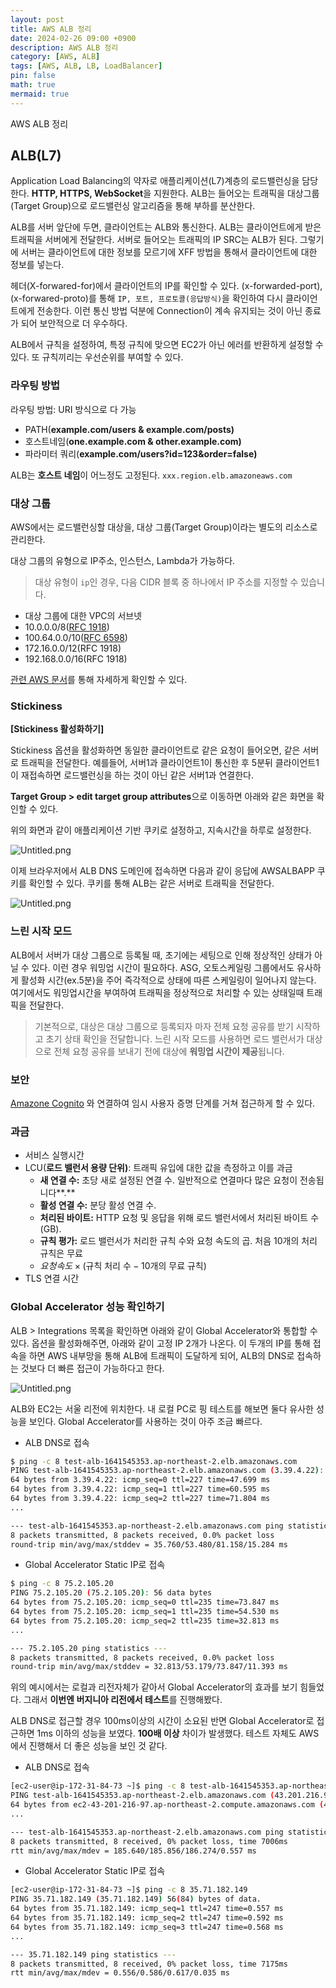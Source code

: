 ```yaml
---
layout: post
title: AWS ALB 정리
date: 2024-02-26 09:00 +0900
description: AWS ALB 정리
category: [AWS, ALB] 
tags: [AWS, ALB, LB, LoadBalancer] 
pin: false
math: true
mermaid: true
---
```



AWS ALB 정리
<!--more-->


## ALB(L7)


Application Load Balancing의 약자로 애플리케이션(L7)계층의 로드밸런싱을 담당한다. **HTTP, HTTPS, WebSocket**을 지원한다. ALB는 들어오는 트래픽을 대상그룹(Target Group)으로 로드밸런싱 알고리즘을 통해 부하를 분산한다.


ALB를 서버 앞단에 두면, 클라이언트는 ALB와 통신한다. ALB는 클라이언트에게 받은 트래픽을 서버에게 전달한다. 서버로 들어오는 트래픽의 IP SRC는 ALB가 된다. 그렇기에 서버는 클라이언트에 대한 정보를 모르기에 XFF 방법을 통해서 클라이언트에 대한 정보를 넣는다.


헤더(X-forwared-for)에서 클라이언트의 IP를 확인할 수 있다. (x-forwarded-port), (x-forwared-proto)를 통해 `IP, 포트, 프로토콜(응답방식)`을 확인하여 다시 클라이언트에게 전송한다. 이런 통신 방법 덕분에 Connection이 계속 유지되는 것이 아닌 종료가 되어 보안적으로 더 우수하다.


ALB에서 규칙을 설정하여, 특정 규칙에 맞으면 EC2가 아닌 에러를 반환하게 설정할 수 있다. 또 규칙끼리는 우선순위를 부여할 수 있다.


### 라우팅 방법


 라우팅 방법: URI 방식으로 다 가능

- PATH(**example.com/users & example.com/posts)**
- 호스트네임(**one.example.com & other.example.com)**
- 파라미터 쿼리(**example.com/users?id=123&order=false)**

ALB는 **호스트 네임**이 어느정도 고정된다. `xxx.region.elb.amazoneaws.com`


### 대상 그룹


AWS에서는 로드밸런싱할 대상을, 대상 그룹(Target Group)이라는 별도의 리소스로 관리한다. 


대상 그룹의 유형으로 IP주소, 인스턴스, Lambda가 가능하다. 


> 대상 유형이 `ip`인 경우, 다음 CIDR 블록 중 하나에서 IP 주소를 지정할 수 있습니다.

- 대상 그룹에 대한 VPC의 서브넷
- 10.0.0.0/8([RFC 1918](https://tools.ietf.org/html/rfc1918))
- 100.64.0.0/10([RFC 6598](https://tools.ietf.org/html/rfc6598))
- 172.16.0.0/12(RFC 1918)
- 192.168.0.0/16(RFC 1918)

[관련 AWS 문서](https://docs.aws.amazon.com/ko_kr/elasticloadbalancing/latest/application/load-balancer-target-groups.html)를 통해 자세하게 확인할 수 있다. 


### **Stickiness**


**[Stickiness 활성화하기]**


Stickiness 옵션을 활성화하면 동일한 클라이언트로 같은 요청이 들어오면, 같은 서버로 트래픽을 전달한다. 예를들어, 서버1과 클라이언트1이 통신한 후 5분뒤 클라이언트1이 재접속하면 로드밸런싱을 하는 것이 아닌 같은 서버1과 연결한다.


**Target Group > edit target group attributes**으로 이동하면 아래와 같은 화면을 확인할 수 있다.


위의 화면과 같이 애플리케이션 기반 쿠키로 설정하고, 지속시간을 하루로 설정한다.


![Untitled.png](/assets/img/post/ALB(L7)/1.png)


이제 브라우저에서 ALB DNS 도메인에 접속하면 다음과 같이 응답에 AWSALBAPP 쿠키를 확인할 수 있다. 쿠키를 통해 ALB는 같은 서버로 트래픽을 전달한다.


![Untitled.png](/assets/img/post/ALB(L7)/2.png)


### **느린 시작 모드**


ALB에서 서버가 대상 그룹으로 등록될 때, 초기에는 세팅으로 인해 정상적인 상태가 아닐 수 있다. 이런 경우 워밍업 시간이 필요하다. ASG, 오토스케일링 그룹에서도 유사하게 활성화 시간(ex.5분)을 주어 즉각적으로 상태에 따른 스케일링이 일어나지 않는다. 여기에서도 워밍업시간을 부여하여 트래픽을 정상적으로 처리할 수 있는 상태일때 트래픽을 전달한다.


> 기본적으로, 대상은 대상 그룹으로 등록되자 마자 전체 요청 공유를 받기 시작하고 초기 상태 확인을 전달합니다. 느린 시작 모드를 사용하면 로드 밸런서가 대상으로 전체 요청 공유를 보내기 전에 대상에 **워밍업 시간이 제공**됩니다.


### 보안


[Amazone Cognito](https://www.notion.so/ad34e456bb394c76aa75a8a7f9b78bf0) 와 연결하여 임시 사용자 증명 단계를 거쳐 접근하게 할 수 있다.


### 과금

- 서비스 실행시간
- LCU(**로드 밸런서 용량 단위)**: 트래픽 유입에 대한 값을 측정하고 이를 과금
	- **새 연결 수:** 초당 새로 설정된 연결 수. 일반적으로 연결마다 많은 요청이 전송됩니다**.**
	- **활성 연결 수:** 분당 활성 연결 수.
	- **처리된 바이트:** HTTP 요청 및 응답을 위해 로드 밸런서에서 처리된 바이트 수(GB).
	- **규칙 평가:** 로드 밸런서가 처리한 규칙 수와 요청 속도의 곱. 처음 10개의 처리 규칙은 무료
	- $요청 속도\times(\text{규칙 처리 수}-\text{10개의 무료 규칙})$
- TLS 연결 시간

### Global Accelerator 성능 확인하기


ALB > Integrations 목록을 확인하면 아래와 같이 Global Accelerator와 통합할 수 있다. 옵션을 활성화해주면, 아래와 같이 고정 IP 2개가 나온다. 이 두개의 IP를 통해 접속을 하면 AWS 내부망을 통해 ALB에 트래픽이 도달하게 되어, ALB의 DNS로 접속하는 것보다 더 빠른 접근이 가능하다고 한다.


![Untitled.png](/assets/img/post/ALB(L7)/3.png)


ALB와 EC2는 서울 리전에 위치한다. 내 로컬 PC로 핑 테스트를 해보면 둘다 유사한 성능을 보인다. Global Accelerator를 사용하는 것이 아주 조금 빠르다.

- ALB DNS로 접속

```bash
$ ping -c 8 test-alb-1641545353.ap-northeast-2.elb.amazonaws.com
PING test-alb-1641545353.ap-northeast-2.elb.amazonaws.com (3.39.4.22): 56 data bytes
64 bytes from 3.39.4.22: icmp_seq=0 ttl=227 time=47.699 ms
64 bytes from 3.39.4.22: icmp_seq=1 ttl=227 time=60.595 ms
64 bytes from 3.39.4.22: icmp_seq=2 ttl=227 time=71.804 ms
...

--- test-alb-1641545353.ap-northeast-2.elb.amazonaws.com ping statistics ---
8 packets transmitted, 8 packets received, 0.0% packet loss
round-trip min/avg/max/stddev = 35.760/53.480/81.158/15.284 ms
```

- Global Accelerator Static IP로 접속

```bash
$ ping -c 8 75.2.105.20
PING 75.2.105.20 (75.2.105.20): 56 data bytes
64 bytes from 75.2.105.20: icmp_seq=0 ttl=235 time=73.847 ms
64 bytes from 75.2.105.20: icmp_seq=1 ttl=235 time=54.530 ms
64 bytes from 75.2.105.20: icmp_seq=2 ttl=235 time=32.813 ms
...

--- 75.2.105.20 ping statistics ---
8 packets transmitted, 8 packets received, 0.0% packet loss
round-trip min/avg/max/stddev = 32.813/53.179/73.847/11.393 ms
```


위의 예시에서는 로컬과 리전자체가 같아서 Global Accelerator의 효과를 보기 힘들었다. 그래서 **이번엔 버지니아 리전에서 테스트**를 진행해봤다. 


ALB DNS로 접근할 경우 100ms이상의 시간이 소요된 반면 Global Accelerator로 접근하면 1ms 이하의 성능을 보였다. **100배 이상** 차이가 발생했다. 테스트 자체도 AWS에서 진행해서 더 좋은 성능을 보인 것 같다.

- ALB DNS로 접속

```bash
[ec2-user@ip-172-31-84-73 ~]$ ping -c 8 test-alb-1641545353.ap-northeast-2.elb.amazonaws.com
PING test-alb-1641545353.ap-northeast-2.elb.amazonaws.com (43.201.216.97) 56(84) bytes of data.
64 bytes from ec2-43-201-216-97.ap-northeast-2.compute.amazonaws.com (43.201.216.97): icmp_seq=1 ttl=231 time=185 ms
...

--- test-alb-1641545353.ap-northeast-2.elb.amazonaws.com ping statistics ---
8 packets transmitted, 8 received, 0% packet loss, time 7006ms
rtt min/avg/max/mdev = 185.640/185.856/186.274/0.557 ms

```

- Global Accelerator Static IP로 접속

```bash
[ec2-user@ip-172-31-84-73 ~]$ ping -c 8 35.71.182.149
PING 35.71.182.149 (35.71.182.149) 56(84) bytes of data.
64 bytes from 35.71.182.149: icmp_seq=1 ttl=247 time=0.557 ms
64 bytes from 35.71.182.149: icmp_seq=2 ttl=247 time=0.592 ms
64 bytes from 35.71.182.149: icmp_seq=3 ttl=247 time=0.568 ms
...

--- 35.71.182.149 ping statistics ---
8 packets transmitted, 8 received, 0% packet loss, time 7175ms
rtt min/avg/max/mdev = 0.556/0.586/0.617/0.035 ms
```

